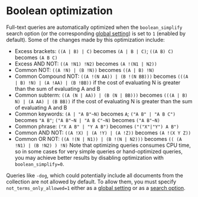 # Boolean optimization
Full-text queries are automatically optimized when the `boolean_simplify` search option (or the corresponding [global setting](../../Server_settings/Searchd.md#boolean_simplify)) is set to `1` (enabled by default). Some of the changes made by this optimization include:

* Excess brackets: `((A | B) | C)` becomes `(A | B | C)`; `((A B) C)` becomes `(A B C)`
* Excess AND NOT: `((A !N1) !N2)` becomes `(A !(N1 | N2))`
* Common NOT: `((A !N) | (B !N))` becomes `((A | B) !N)`
* Common Compound NOT: `((A !(N AA)) | (B !(N BB)))` becomes `(((A | B) !N) | (A !AA) | (B !BB))` if the cost of evaluating N is greater than the sum of evaluating A and B
* Common subterm: `((A (N | AA)) | (B (N | BB)))` becomes `(((A | B) N) | (A AA) | (B BB))` if the cost of evaluating N is greater than the sum of evaluating A and B
* Common keywords: `(A | "A B"~N)` becomes `A`; `("A B" | "A B C")` becomes `"A B"`; `("A B"~N | "A B C"~N)` becomes `("A B"~N)`
* Common phrase: `("X A B" | "Y A B")` becomes `("("X"|"Y") A B")`
* Common AND NOT: `((A !X) | (A !Y) | (A !Z))` becomes `(A !(X Y Z))`
* Common OR NOT: `((A !(N | N1)) | (B !(N | N2)))` becomes `(( (A !N1) | (B !N2) ) !N)`
Note that optimizing queries consumes CPU time, so in some cases for very simple queries or hand-optimized queries, you may achieve better results by disabling optimization with `boolean_simplify=0`.

Queries like `-dog`, which could potentially include all documents from the collection are not allowed by default. To allow them, you must specify `not_terms_only_allowed=1` either as a [global setting](../../Server_settings/Searchd.md#not_terms_only_allowed) or as a [search option](../../Server_settings/Searchd.md#not_terms_only_allowed).

<!-- proofread -->

